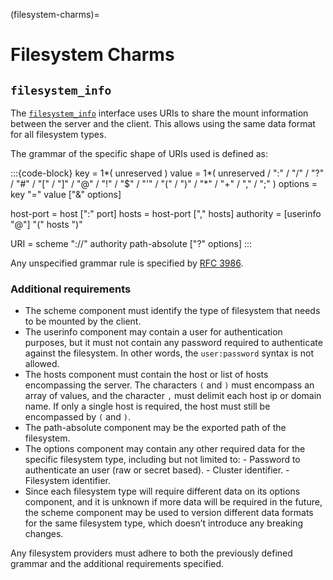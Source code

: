 (filesystem-charms)=
# Filesystem Charms



## `filesystem_info`

The [`filesystem_info`](https://charmhub.io/filesystem-client/libraries/filesystem_info) interface
uses URIs to share the mount information between the server and the client. This allows using the same
data format for all filesystem types.

The grammar of the specific shape of URIs used is defined as:

:::{code-block}
key = 1*( unreserved )
value = 1*( unreserved / ":" / "/" / "?" / "#" / "[" / "]" / "@" / "!" / "$"
      / "'" / "(" / ")" / "*" / "+" / "," / ";" )
options = key "=" value ["&" options]

host-port = host [":" port]
hosts = host-port ["," hosts]
authority = [userinfo "@"] "(" hosts ")"

URI = scheme "://" authority path-absolute ["?" options]
:::

Any unspecified grammar rule is specified by [RFC 3986](https://datatracker.ietf.org/doc/html/rfc3986#appendix-A).

### Additional requirements

- The scheme component must identify the type of filesystem that needs to be mounted by the client.
- The userinfo component may contain a user for authentication purposes, but it must not contain
  any password required to authenticate against the filesystem. In other words, the `user:password` syntax is not allowed.
- The hosts component must contain the host or list of hosts encompassing the server. The characters
  `(` and `)` must encompass an array of values, and the character `,` must delimit each host ip or domain name. If only
  a single host is required, the host must still be encompassed by `(` and `)`.
- The path-absolute component may be the exported path of the filesystem.
- The options component may contain any other required data for the specific filesystem type, including but not limited to:
      - Password to authenticate an user (raw or secret based).
      - Cluster identifier.
      - Filesystem identifier.
- Since each filesystem type will require different data on its options component, and it is unknown if more data will be
  required in the future, the scheme component may be used to version different data formats for the same filesystem type,
  which doesn’t introduce any breaking changes.

Any filesystem providers must adhere to both the previously defined grammar and the additional requirements specified.
